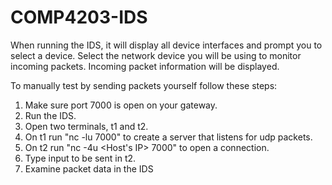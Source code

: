 COMP4203-IDS
============
When running the IDS, it will display all device interfaces and prompt you to select a device.
Select the network device you will be using to monitor incoming packets.
Incoming packet information will be displayed.

To manually test by sending packets yourself follow these steps:

  1. Make sure port 7000 is open on your gateway.
  2. Run the IDS.
  3. Open two terminals, t1 and t2.
  4. On t1 run "nc -lu 7000" to create a server that listens for udp packets.
  5. On t2 run "nc -4u <Host's IP> 7000" to open a connection.
  6. Type input to be sent in t2.
  7. Examine packet data in the IDS
